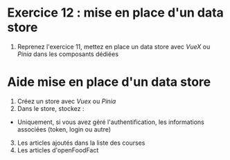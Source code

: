 # Exercice 12 : mise en place d'un data store

1. Reprenez l'exercice 11, mettez en place un data store avec *VueX* ou *Pinia* dans les composants dédiées

# Aide mise en place d'un data store

1. Créez un store avec *Vuex* ou *Pinia*
2. Dans le store, stockez :
- Uniquement, si vous avez géré l'authentification, les informations associées (token, login ou autre)
3. Les articles ajoutés dans la liste des courses
4. Les articles d'openFoodFact